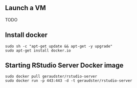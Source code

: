 ## Launch a VM

TODO

## Install docker

    sudo sh -c "apt-get update && apt-get -y upgrade"
    sudo apt-get install docker.io

## Starting RStudio Server Docker image

    sudo docker pull geraudster/rstudio-server
    sudo docker run -p 443:443 -d -t geraudster/rstudio-server


